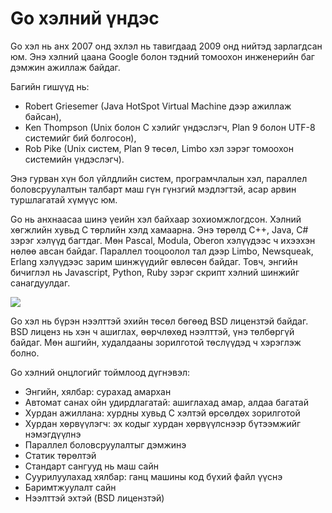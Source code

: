 # Go хэлний үндэс

Go хэл нь анх 2007 онд эхлэл нь тавигдаад 2009 онд нийтэд зарлагдсан юм. Энэ хэлний цаана Google болон тэдний томоохон инженерийн баг дэмжин ажиллаж байдаг.

Багийн гишүүд нь:

* Robert Griesemer \(Java HotSpot Virtual Machine дээр ажиллаж байсан\),
* Ken Thompson \(Unix болон C хэлийг үндэслэгч, Plan 9 болон UTF-8 системийг бий болгосон\),
* Rob Pike \(Unix систем, Plan 9 төсөл, Limbo хэл зэрэг томоохон системийн үндэслэгч\).

Энэ гурван хүн бол үйлдлийн систем, програмчлалын хэл, параллел боловсруулалтын талбарт маш гүн гүнзгий мэдлэгтэй, асар арвин туршлагатай хүмүүс юм.

Go нь анхнаасаа шинэ үеийн хэл байхаар зохиомжлогдсон. Хэлний хөгжлийн хувьд C төрлийн хэлд хамаарна. Энэ төрөлд C++, Java, C\# зэрэг хэлүүд багтдаг. Мөн Pascal, Modula, Oberon хэлүүдээс ч ихээхэн нөлөө авсан байдаг. Параллел тооцоолол тал дээр Limbo, Newsqueak, Erlang хэлүүдээс зарим шинжүүдийг өвлөсөн байдаг. Товч, энгийн бичиглэл нь Javascript, Python, Ruby зэрэг скрипт хэлний шинжийг санагдуулдаг.

![](../res/go_root.png)

Go хэл нь бүрэн нээлттэй эхийн төсөл бөгөөд BSD лицензтэй байдаг. BSD лиценз нь хэн ч ашиглах, өөрчлөхөд нээлттэй, үнэ төлбөргүй байдаг. Мөн ашгийн, худалдааны зорилготой төслүүдэд ч хэрэглэж болно.

Go хэлний онцлогийг тоймлоод дүгнэвэл:

* Энгийн, хялбар: сурахад амархан
* Автомат санах ойн удирдлагатай: ашиглахад амар, алдаа багатай
* Хурдан ажиллана: хурдны хувьд C хэлтэй өрсөлдөх зорилготой
* Хурдан хөрвүүлэгч: эх кодыг хурдан хөрвүүлснээр бүтээмжийг нэмэгдүүлнэ
* Параллел боловсруулалтыг дэмжинэ
* Статик төрөлтэй
* Стандарт сангууд нь маш сайн
* Суурилуулахад хялбар: ганц машины код бүхий файл үүснэ
* Баримтжуулалт сайн
* Нээлттэй эхтэй \(BSD лицензтэй\)



